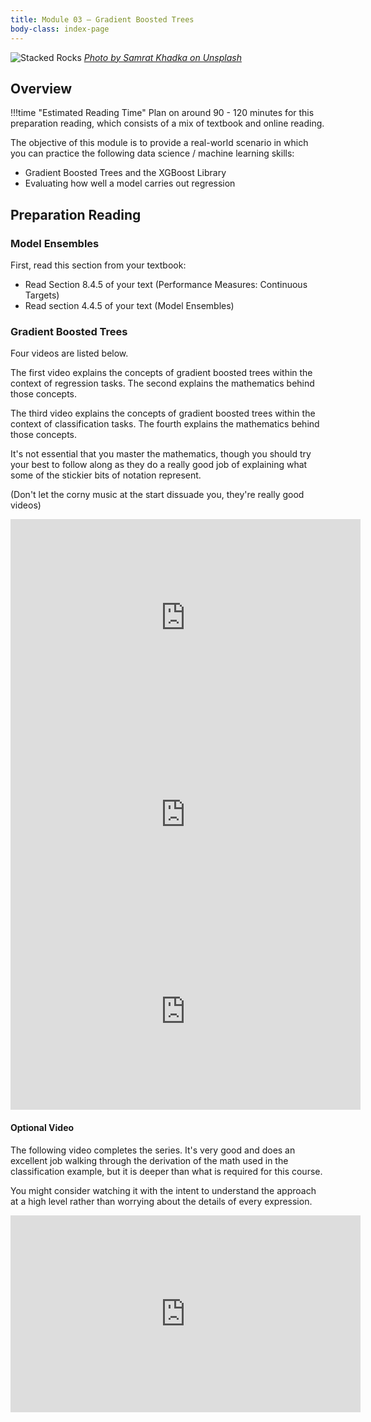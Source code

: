 ```yaml
---
title: Module 03 — Gradient Boosted Trees
body-class: index-page
---
```


![Stacked Rocks]({{URLROOT}}/shared/img/stackedrocks.jpg)
*[Photo by Samrat Khadka on Unsplash](https://unsplash.com/photos/yFOjHnFu8jI)*

## Overview

!!!time "Estimated Reading Time"
	Plan on around 90 - 120 minutes for this preparation reading, which consists of a mix of textbook and online reading. 

The objective of this module is to provide a real-world scenario in which you can practice the following data science / machine learning skills:

* Gradient Boosted Trees and the XGBoost Library
* Evaluating how well a model carries out regression

## Preparation Reading

### Model Ensembles

First, read this section from your textbook:

* Read Section 8.4.5 of your text (Performance Measures: Continuous Targets)
* Read section 4.4.5 of your text (Model Ensembles)

### Gradient Boosted Trees

Four videos are listed below.

The first video explains the concepts of gradient boosted trees within the context of regression tasks. The second explains the mathematics behind those concepts. 

The third video explains the concepts of gradient boosted trees within the context of classification tasks. The fourth explains the mathematics behind those concepts. 

It's not essential that you master the mathematics, though you should try your best to follow along as they do a really good job of explaining what some of the stickier bits of notation represent.

(Don't let the corny music at the start dissuade you, they're really good videos)

<iframe width="560" height="315" src="https://www.youtube.com/embed/3CC4N4z3GJc" frameborder="0" allow="accelerometer; autoplay; clipboard-write; encrypted-media; gyroscope; picture-in-picture" allowfullscreen></iframe>

<iframe width="560" height="315" src="https://www.youtube.com/embed/2xudPOBz-vs" frameborder="0" allow="accelerometer; autoplay; clipboard-write; encrypted-media; gyroscope; picture-in-picture" allowfullscreen></iframe>

<iframe width="560" height="315" src="https://www.youtube.com/embed/jxuNLH5dXCs" frameborder="0" allow="accelerometer; autoplay; clipboard-write; encrypted-media; gyroscope; picture-in-picture" allowfullscreen></iframe>

#### Optional Video ####

The following video completes the series. It's very good and does an excellent job walking through the derivation of the math used in the classification example, but it is deeper than what is required for this course.

You might consider watching it with the intent to understand the approach at a high level rather than worrying about the details of every expression.

<iframe width="560" height="315" src="https://www.youtube.com/embed/StWY5QWMXCw" frameborder="0" allow="accelerometer; autoplay; clipboard-write; encrypted-media; gyroscope; picture-in-picture" allowfullscreen></iframe>

